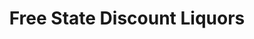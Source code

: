 ---
title: "Free State Discount Liquors"
url: /elkton/free-state-discount-liquors/
shop: alcohol
---